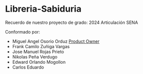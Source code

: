 # Libreria-Sabiduria
Recuerdo de nuestro proyecto de grado: 2024 Articulación SENA 

Conformado por: 
- Miguel Angel Osorio Orduz <ins> Product Owner </ins>
- Frank Camilo Zuñiga Vargas
- Jose Manuel Rojas Prieto
- Nikolas Peña Verdugo
- Edward Orlando Mogollon
- Carlos Eduardo
